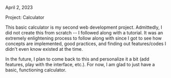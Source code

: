 April 2, 2023

Project: Calculator

This basic calculator is my second web development project. Admittedly, I did not create this from scratch -- I followed along with a tutorial.
It was an extremely enlightening process to follow along with since I got to see how concepts are implemented, good practices, and finding
out features/codes I didn't even know existed at the time.

In the future, I plan to come back to this and personalize it a bit (add features, play with the interface, etc.). For now, I am glad
to just have a basic, functioning calculator.
